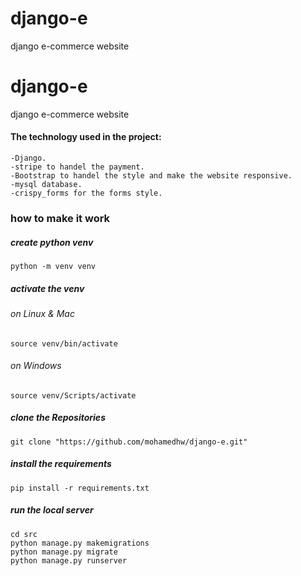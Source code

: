 # django-e
django e-commerce  website

# django-e
django e-commerce  website

#### The technology used in the project:

    -Django.
    -stripe to handel the payment.
    -Bootstrap to handel the style and make the website responsive.
    -mysql database.
    -crispy_forms for the forms style.


### how to make it work

##### create python venv
    python -m venv venv
    
##### activate the venv

###### on Linux & Mac
    
    source venv/bin/activate

###### on Windows    
    
    source venv/Scripts/activate

##### clone the Repositories

    git clone "https://github.com/mohamedhw/django-e.git"

##### install the requirements

    pip install -r requirements.txt

##### run the local server

    cd src
    python manage.py makemigrations
    python manage.py migrate
    python manage.py runserver

